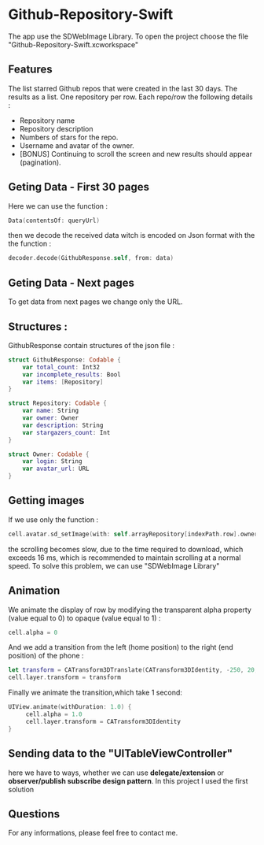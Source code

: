 # Github-Repository-Swift

The app use the SDWebImage Library.
To open the project choose the file "Github-Repository-Swift.xcworkspace"

## Features

The list starred Github repos that were created in the last 30 days.
The results as a list. One repository per row.
Each repo/row the following details :
+ Repository name
+ Repository description
+ Numbers of stars for the repo.
+ Username and avatar of the owner.
+ [BONUS] Continuing to scroll the screen and new results should appear (pagination).

## Geting Data - First 30 pages
Here we can use the function :
```swift
Data(contentsOf: queryUrl)
```
then we decode the received data witch is encoded on Json format with the the function :
```swift
decoder.decode(GithubResponse.self, from: data)
```
## Geting Data - Next pages
To get data from next pages we change only the URL.

## Structures :
GithubResponse contain structures of the json file :
```swift
struct GithubResponse: Codable {
    var total_count: Int32
    var incomplete_results: Bool
    var items: [Repository]
}
```
```swift
struct Repository: Codable {
    var name: String
    var owner: Owner
    var description: String
    var stargazers_count: Int
}
```
```swift
struct Owner: Codable {
    var login: String
    var avatar_url: URL
}
```

## Getting images
If we use only the function :
```swift
cell.avatar.sd_setImage(with: self.arrayRepository[indexPath.row].owner.avatar_url, completed: nil)
```
the scrolling becomes slow, due to the time required to download, which exceeds 16 ms, which is recommended to maintain scrolling at a normal speed. To solve this problem, we can use "SDWebImage Library"

## Animation
We animate the display of row by modifying the transparent alpha property (value equal to 0) to opaque (value equal to 1) :
```swift
cell.alpha = 0
```
And we add a transition from the left (home position) to the right (end position) of the phone :
```swift
let transform = CATransform3DTranslate(CATransform3DIdentity, -250, 20, 0)
cell.layer.transform = transform
```
Finally we animate the transition,which take 1 second:
```swift
UIView.animate(withDuration: 1.0) {
     cell.alpha = 1.0
     cell.layer.transform = CATransform3DIdentity
}
```

## Sending data to the "UITableViewController"
here we have to ways, whether we can use **delegate/extension** or **observer/publish subscribe design pattern**.
In this project I used the first solution

## Questions
For any informations, please feel free to contact me.
